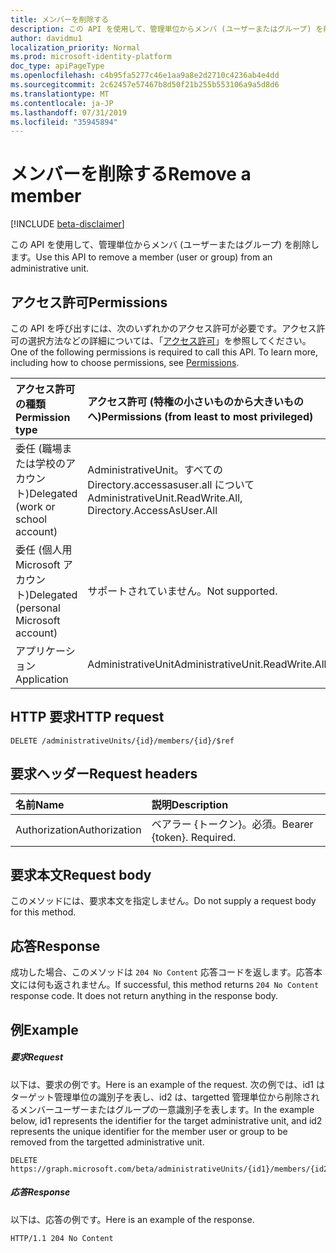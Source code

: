 ```yaml
---
title: メンバーを削除する
description: この API を使用して、管理単位からメンバ (ユーザーまたはグループ) を削除します。
author: davidmu1
localization_priority: Normal
ms.prod: microsoft-identity-platform
doc_type: apiPageType
ms.openlocfilehash: c4b95fa5277c46e1aa9a8e2d2710c4236ab4e4dd
ms.sourcegitcommit: 2c62457e57467b8d50f21b255b553106a9a5d8d6
ms.translationtype: MT
ms.contentlocale: ja-JP
ms.lasthandoff: 07/31/2019
ms.locfileid: "35945894"
---
```

# <a name="remove-a-member"></a><span data-ttu-id="64294-103">メンバーを削除する</span><span class="sxs-lookup"><span data-stu-id="64294-103">Remove a member</span></span>

[!INCLUDE [beta-disclaimer](../../includes/beta-disclaimer.md)]

<span data-ttu-id="64294-104">この API を使用して、管理単位からメンバ (ユーザーまたはグループ) を削除します。</span><span class="sxs-lookup"><span data-stu-id="64294-104">Use this API to remove a member (user or group) from an administrative unit.</span></span>

## <a name="permissions"></a><span data-ttu-id="64294-105">アクセス許可</span><span class="sxs-lookup"><span data-stu-id="64294-105">Permissions</span></span>
<span data-ttu-id="64294-p101">この API を呼び出すには、次のいずれかのアクセス許可が必要です。アクセス許可の選択方法などの詳細については、「[アクセス許可](/graph/permissions-reference)」を参照してください。</span><span class="sxs-lookup"><span data-stu-id="64294-p101">One of the following permissions is required to call this API. To learn more, including how to choose permissions, see [Permissions](/graph/permissions-reference).</span></span>


|<span data-ttu-id="64294-108">アクセス許可の種類</span><span class="sxs-lookup"><span data-stu-id="64294-108">Permission type</span></span>      | <span data-ttu-id="64294-109">アクセス許可 (特権の小さいものから大きいものへ)</span><span class="sxs-lookup"><span data-stu-id="64294-109">Permissions (from least to most privileged)</span></span>              |
|:--------------------|:---------------------------------------------------------|
|<span data-ttu-id="64294-110">委任 (職場または学校のアカウント)</span><span class="sxs-lookup"><span data-stu-id="64294-110">Delegated (work or school account)</span></span> | <span data-ttu-id="64294-111">AdministrativeUnit。すべての Directory.accessasuser.all について</span><span class="sxs-lookup"><span data-stu-id="64294-111">AdministrativeUnit.ReadWrite.All, Directory.AccessAsUser.All</span></span>    |
|<span data-ttu-id="64294-112">委任 (個人用 Microsoft アカウント)</span><span class="sxs-lookup"><span data-stu-id="64294-112">Delegated (personal Microsoft account)</span></span> | <span data-ttu-id="64294-113">サポートされていません。</span><span class="sxs-lookup"><span data-stu-id="64294-113">Not supported.</span></span>    |
|<span data-ttu-id="64294-114">アプリケーション</span><span class="sxs-lookup"><span data-stu-id="64294-114">Application</span></span> | <span data-ttu-id="64294-115">AdministrativeUnit</span><span class="sxs-lookup"><span data-stu-id="64294-115">AdministrativeUnit.ReadWrite.All</span></span> |

## <a name="http-request"></a><span data-ttu-id="64294-116">HTTP 要求</span><span class="sxs-lookup"><span data-stu-id="64294-116">HTTP request</span></span>
<!-- { "blockType": "ignored" } -->
```http
DELETE /administrativeUnits/{id}/members/{id}/$ref
```
## <a name="request-headers"></a><span data-ttu-id="64294-117">要求ヘッダー</span><span class="sxs-lookup"><span data-stu-id="64294-117">Request headers</span></span>
| <span data-ttu-id="64294-118">名前</span><span class="sxs-lookup"><span data-stu-id="64294-118">Name</span></span>      |<span data-ttu-id="64294-119">説明</span><span class="sxs-lookup"><span data-stu-id="64294-119">Description</span></span>|
|:----------|:----------|
| <span data-ttu-id="64294-120">Authorization</span><span class="sxs-lookup"><span data-stu-id="64294-120">Authorization</span></span>  | <span data-ttu-id="64294-p102">ベアラー {トークン}。必須。</span><span class="sxs-lookup"><span data-stu-id="64294-p102">Bearer {token}. Required.</span></span> |

## <a name="request-body"></a><span data-ttu-id="64294-123">要求本文</span><span class="sxs-lookup"><span data-stu-id="64294-123">Request body</span></span>
<span data-ttu-id="64294-124">このメソッドには、要求本文を指定しません。</span><span class="sxs-lookup"><span data-stu-id="64294-124">Do not supply a request body for this method.</span></span>

## <a name="response"></a><span data-ttu-id="64294-125">応答</span><span class="sxs-lookup"><span data-stu-id="64294-125">Response</span></span>

<span data-ttu-id="64294-p103">成功した場合、このメソッドは `204 No Content` 応答コードを返します。応答本文には何も返されません。</span><span class="sxs-lookup"><span data-stu-id="64294-p103">If successful, this method returns `204 No Content` response code. It does not return anything in the response body.</span></span>

## <a name="example"></a><span data-ttu-id="64294-128">例</span><span class="sxs-lookup"><span data-stu-id="64294-128">Example</span></span>
##### <a name="request"></a><span data-ttu-id="64294-129">要求</span><span class="sxs-lookup"><span data-stu-id="64294-129">Request</span></span>
<span data-ttu-id="64294-130">以下は、要求の例です。</span><span class="sxs-lookup"><span data-stu-id="64294-130">Here is an example of the request.</span></span> <span data-ttu-id="64294-131">次の例では、id1 はターゲット管理単位の識別子を表し、id2 は、targetted 管理単位から削除されるメンバーユーザーまたはグループの一意識別子を表します。</span><span class="sxs-lookup"><span data-stu-id="64294-131">In the example below, id1 represents the identifier for the target administrative unit, and id2 represents the unique identifier for the member user or group to be removed from the targetted administrative unit.</span></span> 

```http
DELETE https://graph.microsoft.com/beta/administrativeUnits/{id1}/members/{id2}/$ref
```

##### <a name="response"></a><span data-ttu-id="64294-132">応答</span><span class="sxs-lookup"><span data-stu-id="64294-132">Response</span></span>
<span data-ttu-id="64294-133">以下は、応答の例です。</span><span class="sxs-lookup"><span data-stu-id="64294-133">Here is an example of the response.</span></span>
 
```http
HTTP/1.1 204 No Content
```
